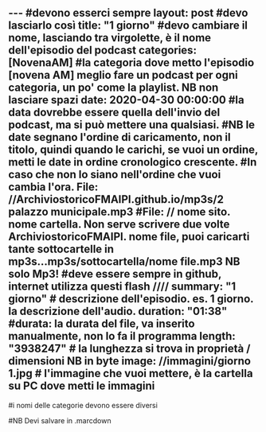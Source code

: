 --- #devono esserci sempre 
layout: post #devo lasciarlo così
title: "1 giorno" #devo cambiare il nome, lasciando tra virgolette, è il nome dell'episodio del podcast
categories: [NovenaAM] #la categoria dove metto l'episodio [novena AM] meglio fare un podcast per ogni categoria, un po' come la playlist. NB non lasciare spazi
date: 2020-04-30 00:00:00 #la data dovrebbe essere quella dell'invio del podcast, ma si può mettere una qualsiasi.
#NB le date segnano l'ordine di caricamento, non il titolo, quindi quando le carichi, se vuoi un ordine, metti le date in ordine cronologico crescente.
#In caso che non lo siano nell'ordine che vuoi cambia l'ora.
File: //ArchiviostoricoFMAIPI.github.io/mp3s/2 palazzo municipale.mp3 #File: // nome sito. nome cartella. Non serve scrivere due volte ArchiviostoricoFMAIPI. nome file, puoi caricarti tante sottocartelle in mp3s...mp3s/sottocartella/nome file.mp3 NB solo Mp3!
#deve essere sempre in github, internet utilizza questi flash ////
summary: "1 giorno" # descrizione dell'episodio. es. 1 giorno. la descrizione dell'audio.
duration: "01:38" #durata: la durata del file, va inserito manualmente, non lo fa il programma
length: "3938247" # la lunghezza si trova in proprietà / dimensioni NB in byte
image: //immagini/giorno 1.jpg # l'immagine che vuoi mettere, è la cartella su PC dove metti le immagini
---

#i nomi delle categorie devono essere diversi

#NB Devi salvare in .marcdown